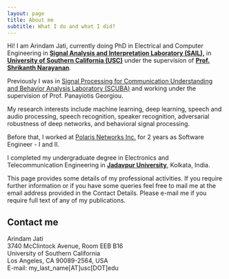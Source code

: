 ```yaml
---
layout: page
title: About me
subtitle: What I do and what I did?
---
```



Hi! I am Arindam Jati, currently doing PhD in Electrical and Computer Engineering in [**Signal Analysis and Interpretation Laboratory (SAIL),**](http://sail.usc.edu) in [**University of Southern California (USC)**](https://www.usc.edu/) under the supervision of [**Prof. Shrikanth Narayanan**](https://en.wikipedia.org/wiki/Shrikanth_Narayanan). 

Previously I was in [Signal Processing for Communication Understanding and Behavior Analysis Laboratory (SCUBA)](http://scuba.usc.edu) and working under the supervision of Prof. Panayiotis Georgiou.  

My research interests include machine learning, deep learning, speech and audio processing, speech recognition, speaker recognition, adversarial robustness of deep networks, and behavioral signal processing.

Before that, I worked at [Polaris Networks Inc.](http://www.polarisnetworks.net/) for 2 years as Software Engineer - I and II.

I completed my undergraduate degree in Electronics and Telecommunication Engineering in [**Jadavpur University**](http://www.jaduniv.edu.in/), Kolkata, India.

This page provides some details of my professional activities. If you require further information or if you have some queries feel free to mail me at the email address provided in the Contact Details. Please e-mail me if you require full text of any of my publications. 

## Contact me
Arindam Jati  
3740 McClintock Avenue, Room EEB B16  
University of Southern California  
Los Angeles, CA 90089-2564, USA  
E-mail: my_last_name[AT]usc[DOT]edu  